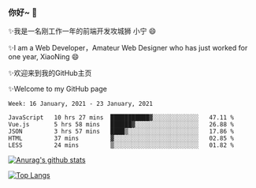 ### 你好~  👋

✨我是一名刚工作一年的前端开发攻城狮 小宁 😄

✨I am a Web Developer，Amateur Web Designer who has just worked for one year, XiaoNing 😄

✨欢迎来到我的GitHub主页

✨Welcome to my GitHub page
<!--
**7148505/7148505** is a ✨ _special_ ✨ repository because its `README.md` (this file) appears on your GitHub profile.

Here are some ideas to get you started:

- 🔭 I’m currently working on ...
- 🌱 I’m currently learning ...
- 👯 I’m looking to collaborate on ...
- 🤔 I’m looking for help with ...
- 💬 Ask me about ...
- 📫 How to reach me: ...
- 😄 Pronouns: ...
- ⚡ Fun fact: ...
-->

<!--START_SECTION:waka-->
```text
Week: 16 January, 2021 - 23 January, 2021

JavaScript   10 hrs 27 mins  ███████████▓░░░░░░░░░░░░░   47.11 % 
Vue.js       5 hrs 58 mins   ██████▓░░░░░░░░░░░░░░░░░░   26.88 % 
JSON         3 hrs 57 mins   ████▒░░░░░░░░░░░░░░░░░░░░   17.86 % 
HTML         37 mins         ▓░░░░░░░░░░░░░░░░░░░░░░░░   02.85 % 
LESS         24 mins         ▒░░░░░░░░░░░░░░░░░░░░░░░░   01.82 % 
```
<!--END_SECTION:waka-->

[![Anurag's github stats](https://github-readme-stats.vercel.app/api?username=littleCareless)](https://github.com/anuraghazra/github-readme-stats)

[![Top Langs](https://github-readme-stats.vercel.app/api/top-langs/?username=littleCareless&layout=compact)](https://github.com/anuraghazra/github-readme-stats)

